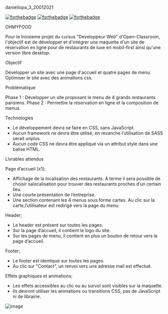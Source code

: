 daniellopa_3_20012021


[![forthebadge](https://forthebadge.com/images/badges/uses-html.svg)](https://forthebadge.com)
[![forthebadge](https://forthebadge.com/images/badges/uses-css.svg)](https://forthebadge.com)
[![forthebadge](https://forthebadge.com/images/badges/uses-git.svg)](https://forthebadge.com)

OHMYFOOD

Pour le troisieme projet du cursus "Developpeur Web" d'Open-Classroom, l'objectif est de développer et d'intégrer une maquette d'un site de réservation en ligne pour de restaurants de luxe en mobil-first ainsi qu'une version libre desktop.

Objectif

Développer un site avec une page d'accueil et quatre pages de menu.
Optimiser le site avec des animations css.

Problématique

Phase 1 : Développer un site proposant le menu de 4 grands restaurants parisiens.
Phase 2 : Permettre la réservation en ligne et la composition de menus.

Technologies

- Le développement devra se faire en CSS, sans JavaScript.
- Aucun framework ne devra être utilisé, en revanche l’utilisation de SASS serait unplus.
- Aucun code CSS ne devra être appliqué via un attribut style dans une balise HTML.

Livrables attendus

Page d’accueil (x1);
- Affichage de la localisation des restaurants. À terme il sera possible de choisir salocalisation pour trouver des restaurants proches d’un certain lieu.
- Une courte présentation de l’entreprise.
- Une section contenant les 4 menus sous forme cartes. Au clic sur la carte,l’utilisateur est redirigé vers la page du menu.


Header;
- Le header est présent sur toutes les pages.
- Sur la page d’accueil, il contient le logo du site.
- Sur les pages de menu, il contient en plus un bouton de retour vers la page d’accueil.


Footer;
- Le footer est identique sur toutes les pages.
- Au clic sur “Contact”, un renvoi vers une adresse mail est effectué.


Effets graphiques et animations;
- Les effets accessibles au clic ou au survol sont visibles sur la maquette.
- Ils devront utiliser les animations ou transitions CSS, pas de JavaScript ni de librairie.

![image](https://user-images.githubusercontent.com/73250082/110791741-dc5e9200-8272-11eb-8e24-e31bfac2f911.png)













